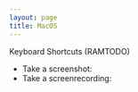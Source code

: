 ```yaml
---
layout: page
title: MacOS
---
```


Keyboard Shortcuts (RAMTODO)
- Take a screenshot: 
- Take a screenrecording: 
